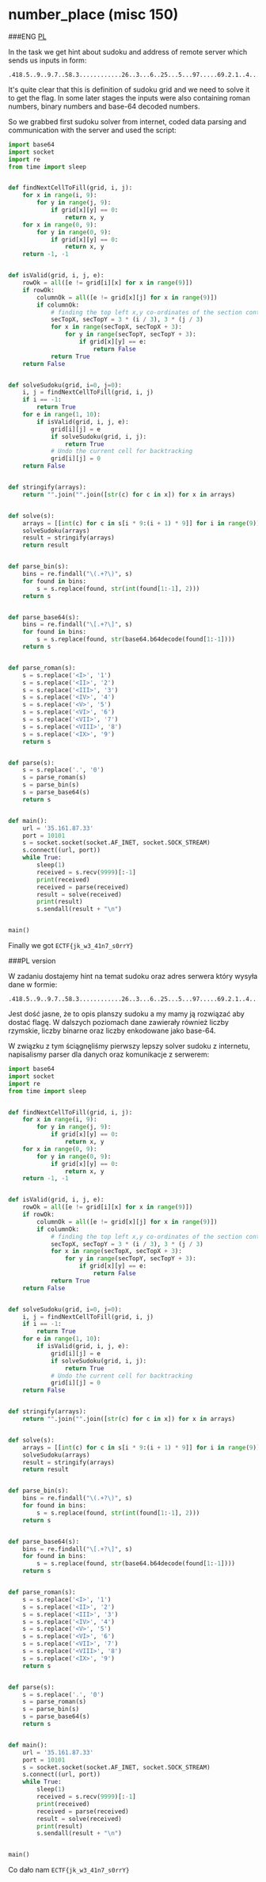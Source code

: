 # number_place (misc 150)

###ENG
[PL](#pl-version)

In the task we get hint about sudoku and address of remote server which sends us inputs in form:

```
.418.5..9..9.7..58.3............26..3...6..25...5...97.....69.2.1..4......7......
```

It's quite clear that this is definition of sudoku grid and we need to solve it to get the flag.
In some later stages the inputs were also containing roman numbers, binary numbers and base-64 decoded numbers.

So we grabbed first sudoku solver from internet, coded data parsing and communication with the server and used the script:

```python
import base64
import socket
import re
from time import sleep


def findNextCellToFill(grid, i, j):
    for x in range(i, 9):
        for y in range(j, 9):
            if grid[x][y] == 0:
                return x, y
    for x in range(0, 9):
        for y in range(0, 9):
            if grid[x][y] == 0:
                return x, y
    return -1, -1


def isValid(grid, i, j, e):
    rowOk = all([e != grid[i][x] for x in range(9)])
    if rowOk:
        columnOk = all([e != grid[x][j] for x in range(9)])
        if columnOk:
            # finding the top left x,y co-ordinates of the section containing the i,j cell
            secTopX, secTopY = 3 * (i / 3), 3 * (j / 3)
            for x in range(secTopX, secTopX + 3):
                for y in range(secTopY, secTopY + 3):
                    if grid[x][y] == e:
                        return False
            return True
    return False


def solveSudoku(grid, i=0, j=0):
    i, j = findNextCellToFill(grid, i, j)
    if i == -1:
        return True
    for e in range(1, 10):
        if isValid(grid, i, j, e):
            grid[i][j] = e
            if solveSudoku(grid, i, j):
                return True
            # Undo the current cell for backtracking
            grid[i][j] = 0
    return False


def stringify(arrays):
    return "".join("".join([str(c) for c in x]) for x in arrays)


def solve(s):
    arrays = [[int(c) for c in s[i * 9:(i + 1) * 9]] for i in range(9)]
    solveSudoku(arrays)
    result = stringify(arrays)
    return result


def parse_bin(s):
    bins = re.findall("\(.+?\)", s)
    for found in bins:
        s = s.replace(found, str(int(found[1:-1], 2)))
    return s


def parse_base64(s):
    bins = re.findall("\[.+?\]", s)
    for found in bins:
        s = s.replace(found, str(base64.b64decode(found[1:-1])))
    return s


def parse_roman(s):
    s = s.replace('<I>', '1')
    s = s.replace('<II>', '2')
    s = s.replace('<III>', '3')
    s = s.replace('<IV>', '4')
    s = s.replace('<V>', '5')
    s = s.replace('<VI>', '6')
    s = s.replace('<VII>', '7')
    s = s.replace('<VIII>', '8')
    s = s.replace('<IX>', '9')
    return s


def parse(s):
    s = s.replace('.', '0')
    s = parse_roman(s)
    s = parse_bin(s)
    s = parse_base64(s)
    return s


def main():
    url = '35.161.87.33'
    port = 10101
    s = socket.socket(socket.AF_INET, socket.SOCK_STREAM)
    s.connect((url, port))
    while True:
        sleep(1)
        received = s.recv(9999)[:-1]
        print(received)
        received = parse(received)
        result = solve(received)
        print(result)
        s.sendall(result + "\n")


main()

```

Finally we got `ECTF{jk_w3_41n7_s0rrY}`

###PL version

W zadaniu dostajemy hint na temat sudoku oraz adres serwera który wysyła dane w formie:

```
.418.5..9..9.7..58.3............26..3...6..25...5...97.....69.2.1..4......7......
```

Jest dość jasne, że to opis planszy sudoku a my mamy ją rozwiązać aby dostać flagę.
W dalszych poziomach dane zawierały również liczby rzymskie, liczby binarne oraz liczby enkodowane jako base-64.

W związku z tym ściągnęliśmy pierwszy lepszy solver sudoku z internetu, napisalismy parser dla danych oraz komunikacje z serwerem:

```python
import base64
import socket
import re
from time import sleep


def findNextCellToFill(grid, i, j):
    for x in range(i, 9):
        for y in range(j, 9):
            if grid[x][y] == 0:
                return x, y
    for x in range(0, 9):
        for y in range(0, 9):
            if grid[x][y] == 0:
                return x, y
    return -1, -1


def isValid(grid, i, j, e):
    rowOk = all([e != grid[i][x] for x in range(9)])
    if rowOk:
        columnOk = all([e != grid[x][j] for x in range(9)])
        if columnOk:
            # finding the top left x,y co-ordinates of the section containing the i,j cell
            secTopX, secTopY = 3 * (i / 3), 3 * (j / 3)
            for x in range(secTopX, secTopX + 3):
                for y in range(secTopY, secTopY + 3):
                    if grid[x][y] == e:
                        return False
            return True
    return False


def solveSudoku(grid, i=0, j=0):
    i, j = findNextCellToFill(grid, i, j)
    if i == -1:
        return True
    for e in range(1, 10):
        if isValid(grid, i, j, e):
            grid[i][j] = e
            if solveSudoku(grid, i, j):
                return True
            # Undo the current cell for backtracking
            grid[i][j] = 0
    return False


def stringify(arrays):
    return "".join("".join([str(c) for c in x]) for x in arrays)


def solve(s):
    arrays = [[int(c) for c in s[i * 9:(i + 1) * 9]] for i in range(9)]
    solveSudoku(arrays)
    result = stringify(arrays)
    return result


def parse_bin(s):
    bins = re.findall("\(.+?\)", s)
    for found in bins:
        s = s.replace(found, str(int(found[1:-1], 2)))
    return s


def parse_base64(s):
    bins = re.findall("\[.+?\]", s)
    for found in bins:
        s = s.replace(found, str(base64.b64decode(found[1:-1])))
    return s


def parse_roman(s):
    s = s.replace('<I>', '1')
    s = s.replace('<II>', '2')
    s = s.replace('<III>', '3')
    s = s.replace('<IV>', '4')
    s = s.replace('<V>', '5')
    s = s.replace('<VI>', '6')
    s = s.replace('<VII>', '7')
    s = s.replace('<VIII>', '8')
    s = s.replace('<IX>', '9')
    return s


def parse(s):
    s = s.replace('.', '0')
    s = parse_roman(s)
    s = parse_bin(s)
    s = parse_base64(s)
    return s


def main():
    url = '35.161.87.33'
    port = 10101
    s = socket.socket(socket.AF_INET, socket.SOCK_STREAM)
    s.connect((url, port))
    while True:
        sleep(1)
        received = s.recv(9999)[:-1]
        print(received)
        received = parse(received)
        result = solve(received)
        print(result)
        s.sendall(result + "\n")


main()

```

Co dało nam `ECTF{jk_w3_41n7_s0rrY}`
